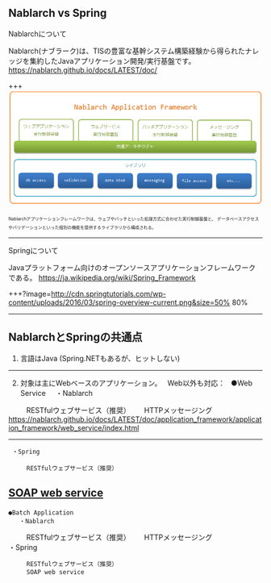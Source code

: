 Nablarch vs Spring
---
Nablarchについて

Nablarch(ナブラーク)は、TISの豊富な基幹システム構築経験から得られたナレッジを集約したJavaアプリケーション開発/実行基盤です。
<a href="https://nablarch.github.io/docs/LATEST/doc/" target="_blank">https://nablarch.github.io/docs/LATEST/doc/</a>

+++
![ALT](framework.png)

<span style="font-size:0.6em; align=left">
Nablarchアプリケーションフレームワークは、ウェブやバッチといった処理方式に合わせた実行制御基盤と、 データベースアクセスやバリデーションといった個別の機能を提供するライブラリから構成される。</span>

---
Springについて

Javaプラットフォーム向けのオープンソースアプリケーションフレームワークである。
<a href="https://ja.wikipedia.org/wiki/Spring_Framework" target="_blank">https://ja.wikipedia.org/wiki/Spring_Framework</a>


+++?image=http://cdn.springtutorials.com/wp-content/uploads/2016/03/spring-overview-current.png&size=50% 80%

---

NablarchとSpringの共通点
---
1. 言語はJava (Spring.NETもあるが、ヒットしない)
---
2. 対象は主にWebベースのアプリケーション。   
   Web以外も対応：  
    ●Web Service     
     ・Nablarch

         RESTfulウェブサービス（推奨）      
         HTTPメッセージング
<a href="https://nablarch.github.io/docs/LATEST/doc/application_framework/application_framework/web_service/index.html" target="_blank">https://nablarch.github.io/docs/LATEST/doc/application_framework/application_framework/web_service/index.html</a>

---
     ・Spring
     
         RESTfulウェブサービス（推奨） 
<a href="https://spring.io/guides/gs/producing-web-service/" target="_blank">SOAP web service</a>
---
    ●Batch Application
       ・Nablarch
     
         RESTfulウェブサービス（推奨）      
         HTTPメッセージング
                             
     ・Spring
     
         RESTfulウェブサービス（推奨） 
         SOAP web service


